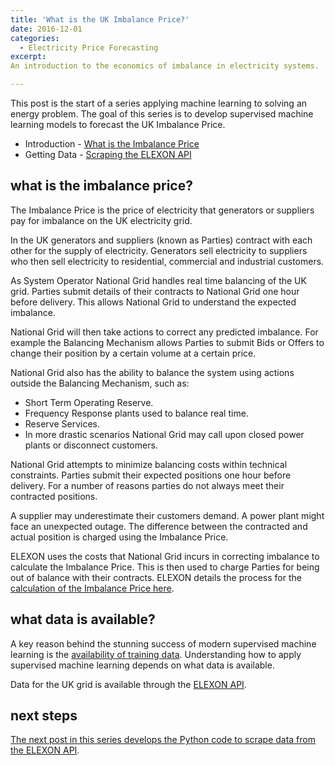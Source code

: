 ```yaml
---
title: 'What is the UK Imbalance Price?'
date: 2016-12-01
categories:
  - Electricity Price Forecasting
excerpt: 
An introduction to the economics of imbalance in electricity systems.

---
```


This post is the start of a series applying machine learning to solving an energy problem.  The goal of this series is to develop supervised machine learning models to forecast the UK Imbalance Price.

- Introduction - [What is the Imbalance Price](http://adgefficiency.com/what-is-the-uk-imbalance-price/)
- Getting Data - [Scraping the ELEXON API](http://adgefficiency.com/elexon-api-web-scraping-using-python/)

## what is the imbalance price?

The Imbalance Price is the price of electricity that generators or suppliers pay for imbalance on the UK electricity grid.

In the UK generators and suppliers (known as Parties) contract with each other for the supply of electricity.  Generators sell electricity to suppliers who then sell electricity to residential, commercial and industrial customers.

As System Operator National Grid handles real time balancing of the UK grid.  Parties submit details of their contracts to National Grid one hour before delivery.  This allows National Grid to understand the expected imbalance.

National Grid will then take actions to correct any predicted imbalance.  For example the Balancing Mechanism allows Parties to submit Bids or Offers to change their position by a certain volume at a certain price.

National Grid also has the ability to balance the system using actions outside the Balancing Mechanism, such as:
- Short Term Operating Reserve.
- Frequency Response plants used to balance real time.
- Reserve Services.
- In more drastic scenarios National Grid may call upon closed power plants or disconnect customers.  

National Grid attempts to minimize balancing costs within technical constraints.  Parties submit their expected positions one hour before delivery.  For a number of reasons parties do not always meet their contracted positions.

A supplier may underestimate their customers demand.  A power plant might face an unexpected outage.  The difference between the contracted and actual position is charged using the Imbalance Price.

ELEXON uses the costs that National Grid incurs in correcting imbalance to calculate the Imbalance Price.  This is then used to charge Parties for being out of balance with their contracts. ELEXON details the process for the [calculation of the Imbalance Price here](https://www.elexon.co.uk/reference/credit-pricing/imbalance-pricing/).

## what data is available?

A key reason behind the stunning success of modern supervised machine learning is the [availability of training data](http://adgefficiency.com/machine-learning-in-energy-part-one/).  Understanding how to apply supervised machine learning depends on what data is available.  

Data for the UK grid is available through the [ELEXON API](https://www.elexon.co.uk/change/new-balancing-mechanism-reporting-service-bmrs/).  

## next steps

[The next post in this series develops the Python code to scrape data from the ELEXON API](http://adgefficiency.com/elexon-api-web-scraping-using-python/).
